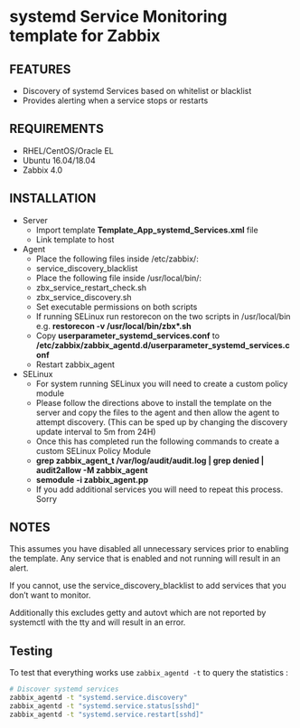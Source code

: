 systemd Service Monitoring template for Zabbix
===========================================


FEATURES
--------
* Discovery of systemd Services based on whitelist or blacklist
* Provides alerting when a service stops or restarts

REQUIREMENTS
------------
* RHEL/CentOS/Oracle EL
* Ubuntu 16.04/18.04
* Zabbix 4.0

INSTALLATION
------------
* Server
  * Import template __Template\_App\_systemd\_Services.xml__ file
  * Link template to host
* Agent
  * Place the following files inside /etc/zabbix/:
  * service\_discovery\_blacklist
  * Place the following file inside /usr/local/bin/:
  * zbx\_service\_restart\_check.sh
  * zbx\_service\_discovery.sh
  * Set executable permissions on both scripts
  * If running SELinux run restorecon on the two scripts in /usr/local/bin e.g. __restorecon -v /usr/local/bin/zbx*.sh__
  * Copy __userparameter\_systemd\_services.conf__ to __/etc/zabbix/zabbix\_agentd.d/userparameter\_systemd\_services.conf__
  * Restart zabbix_agent
* SELinux
  * For system running SELinux you will need to create a custom policy module
  * Please follow the directions above to install the template on the server and copy the files to the agent and then allow the agent to attempt discovery. (This can be sped up by changing the discovery update interval to 5m from 24H)
  * Once this has completed run the following commands to create a custom SELinux Policy Module
  * __grep zabbix\_agent\_t /var/log/audit/audit.log | grep denied | audit2allow -M zabbix_agent__
  * __semodule -i zabbix_agent.pp__
  * If you add additional services you will need to repeat this process. Sorry

NOTES
------------

This assumes you have disabled all unnecessary services prior to enabling the template. Any service that is enabled and not running will result in an alert.

If you cannot, use the service_discovery_blacklist to add services that you don’t want to monitor.

Additionally this excludes getty and autovt which are not reported by systemctl with the tty and will result in an error.

Testing
-------
To test that everything works use `zabbix_agentd -t` to query the statistics :

```bash
# Discover systemd services
zabbix_agentd -t "systemd.service.discovery"
zabbix_agentd -t "systemd.service.status[sshd]"
zabbix_agentd -t "systemd.service.restart[sshd]"
```
